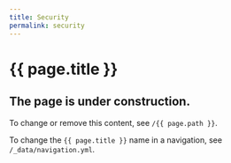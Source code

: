 ```yaml
---
title: Security
permalink: security
---
```

# {{ page.title }}

## The page is under construction.
To change or remove this content, see `/{{ page.path }}`.

To change the `{{ page.title }}` name in a navigation, see `/_data/navigation.yml`.

